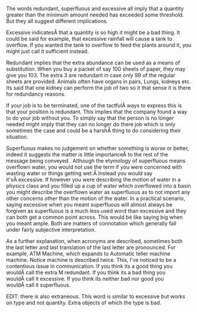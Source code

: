 The words redundant, superfluous and excessive all imply that a quantity greater than the minimum amount needed has exceeded some threshold. But they all suggest different implications.

Excessive indicatesÂ that a quantity is so high it might be a bad thing. It could be said for example, that excessive rainfall will cause a tank to overflow. If you wanted the tank to overflow to feed the plants around it, you might just call it sufficient instead.

Redundant implies that the extra abundance can be used as a means of substitution. When you buy a packet of say 100 sheets of paper, they may give you 103. The extra 3 are redundant in case only 99 of the regular sheets are provided. Animals often have organs in pairs, Lungs, kidneys etc. Its said that one kidney can perform the job of two so it that sense it is there for redundancy reasons.

If your job is to be terminated, one of the tactfulÂ ways to express this is that your position is redundant. This implies that the company found a way to do your job without you. To simply say that the person is no longer needed might imply that they can no longer do there job which is only sometimes the case and could be a harshÂ thing to do considering their situation.

Superfluous makes no judgement on whether something is worse or better, indeed it suggests the matter is little importanceÂ to the rest of the message being conveyed . Although the etymology of superfluous means overflown water, you would not use the term if you were concerned with wasting water or things getting wet.Â Instead you would say it'sÂ excessive. If however you were describing the motion of water in a physics class and you filled up a cup of water which overflowed into a basin you might describe the overflown water as superfluous as to not import any other concerns other than the motion of the water. In a practical scenario, saying excessive when you meant superfluous will almost always be forgiven as superfluous is a much less used word than excessive and they can both get a common point across. This would be like saying big when you meant ample. Both are matters of connotation which generally fall under fairly subjective interpretation.

As a further explanation, when acronyms are described, sometimes both the last letter and last translation of the last letter are pronounced. For example, ATM Machine, which expands to Automatic teller machine machine. Notice machine is described twice. This, I've noticed to be a contentious issue in communication. If you think its a good thing you wouldÂ call the extra M redundant. If you think its a bad thing you wouldÂ call it excessive. If you think its neither bad nor good you wouldÂ call it superfluous.

EDIT: there is also extraneous. This word is similar to excessive but works on type and not quantity. Extra objects of which the type is bad.
